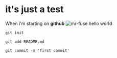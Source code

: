 # it's just a test

When i'm starting on __github__
<img src="http://i.imgur.com/BMdtK2J.gif" alt="mr-fuse hello world">

    git init

    git add README.md

    git commit -m 'first commit'



